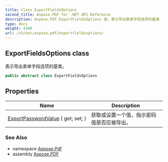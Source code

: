 ```yaml
---
title: Class ExportFieldsOptions
second_title: Aspose.PDF for .NET API Reference
description: Aspose.Pdf.ExportFieldsOptions 类。表示导出表单字段选项的基类
type: docs
weight: 4100
url: /zh/net/aspose.pdf/exportfieldsoptions/
---
```

## ExportFieldsOptions class

表示导出表单字段选项的基类。

```csharp
public abstract class ExportFieldsOptions
```

## Properties

| Name | Description |
| --- | --- |
| [ExportPasswordValue](../../aspose.pdf/exportfieldsoptions/exportpasswordvalue/) { get; set; } | 获取或设置一个值，指示密码值是否应被导出。 |

### See Also

* namespace [Aspose.Pdf](../../aspose.pdf/)
* assembly [Aspose.PDF](../../)